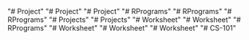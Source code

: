 "# Project" 
"# Project" 
"# Project" 
"# RPrograms" 
"# RPrograms" 
"# RPrograms" 
"# Projects" 
"# Projects" 
"# Worksheet" 
"# Worksheet" 
"# RPrograms" 
"# Worksheet" 
"# Worksheet" 
"# Worksheet" 
"# CS-101" 
